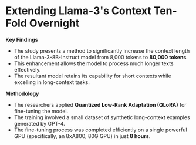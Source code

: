 # Extending Llama-3's Context Ten-Fold Overnight

**Key Findings**  
- The study presents a method to significantly increase the context length of the Llama-3-8B-Instruct model from 8,000 tokens to **80,000 tokens**.  
- This enhancement allows the model to process much longer texts effectively.  
- The resultant model retains its capability for short contexts while excelling in long-context tasks.

**Methodology**  
- The researchers applied **Quantized Low-Rank Adaptation (QLoRA)** for fine-tuning the model.  
- The training involved a small dataset of synthetic long-context examples generated by GPT-4.  
- The fine-tuning process was completed efficiently on a single powerful GPU (specifically, an 8xA800, 80G GPU) in just **8 hours**.